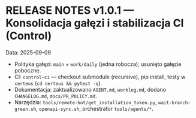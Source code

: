 # RELEASE NOTES v1.0.1 — Konsolidacja gałęzi i stabilizacja CI (Control)

Data: 2025-09-09

- Polityka gałęzi: `main` + `work/daily` (jedna robocza); usunięto gałęzie poboczne.
- CI: `control-ci` — checkout submodule (recursive), pip install, testy w `certeus` (`cd certeus && pytest -q`).
- Dokumentacja: zaktualizowano `AGENT.md`, `worklog.md`, dodano `CHANGELOG.md`, `docs/PR_POLICY.md`.
- Narzędzia: `tools/remote-bot/get_installation_token.py`, `wait-branch-green.sh`, `openapi-sync.sh`, orchestrator `tools/agents/*`.

